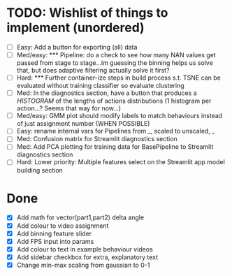 # TODO: Wishlist of things to implement (unordered)
- [ ] Easy: Add a button for exporting (all) data
- [ ] Med/easy: *** Pipeline: do a check to see how many NAN values get passed from stage to stage...im guessing the binning helps us solve that, but does adaptive filtering actually solve it first?
- [ ] Hard: *** Further container-ize steps in build process s.t. TSNE can be evaluated without training classifier so evaluate clustering
- [ ] Med: In the diagnostics section, have a button that produces a *HISTOGRAM* of the lengths of actions distributions (1 histogram per action...? Seems that way for now...)
- [ ] Med/easy: GMM plot should modify labels to match behaviours instead of just assignment number (WHEN POSSIBLE)
- [ ] Easy: rename internal vars for Pipelines from _, scaled to unscaled, _
- [ ] Med: Confusion matrix for Streamlit diagnostics section
- [ ] Med: Add PCA plotting for training data for BasePipeline to Streamlit diagnostics section
- [ ] Hard: Lower priority: Multiple features select on the Streamlit app model building section

# Done
- [x] Add math for vector(part1,part2) delta angle
- [x] Add colour to video assignment
- [x] Add binning feature slider
- [x] Add FPS input into params
- [x] Add colour to text in example behaviour videos
- [x] Add sidebar checkbox for extra, explanatory text
- [x] Change min-max scaling from gaussian to 0-1
